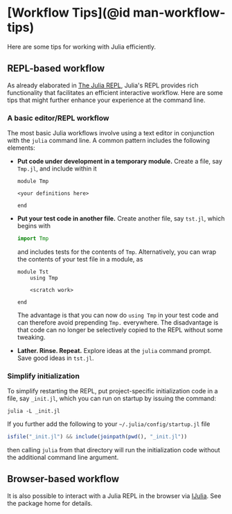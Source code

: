 # [Workflow Tips](@id man-workflow-tips)

Here are some tips for working with Julia efficiently.

## REPL-based workflow

As already elaborated in [The Julia REPL](@ref), Julia's REPL provides rich functionality
that facilitates an efficient interactive workflow. Here are some tips that might further enhance
your experience at the command line.

### A basic editor/REPL workflow

The most basic Julia workflows involve using a text editor in conjunction with the `julia` command
line. A common pattern includes the following elements:

  * **Put code under development in a temporary module.** Create a file, say `Tmp.jl`, and include
    within it

    ```
    module Tmp

    <your definitions here>

    end
    ```
  * **Put your test code in another file.** Create another file, say `tst.jl`, which begins with

    ```julia
    import Tmp
    ```

    and includes tests for the contents of `Tmp`.
    Alternatively, you can wrap the contents of your test file in a module, as

    ```
    module Tst
        using Tmp

        <scratch work>

    end
    ```

    The advantage is that you can now do `using Tmp` in your test code and can therefore avoid prepending
    `Tmp.` everywhere. The disadvantage is that code can no longer be selectively copied to the REPL
    without some tweaking.
  * **Lather. Rinse. Repeat.** Explore ideas at the `julia` command prompt. Save good ideas in `tst.jl`.

### Simplify initialization

To simplify restarting the REPL, put project-specific initialization code in a file, say `_init.jl`,
which you can run on startup by issuing the command:

```
julia -L _init.jl
```

If you further add the following to your `~/.julia/config/startup.jl` file

```julia
isfile("_init.jl") && include(joinpath(pwd(), "_init.jl"))
```

then calling `julia` from that directory will run the initialization code without the additional
command line argument.

## Browser-based workflow

It is also possible to interact with a Julia REPL in the browser via [IJulia](https://github.com/JuliaLang/IJulia.jl).
See the package home for details.
